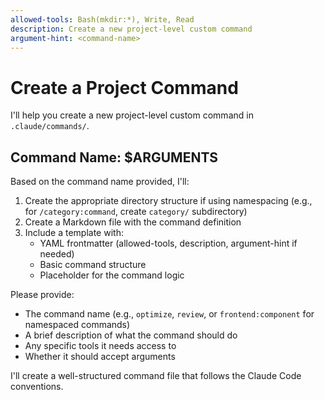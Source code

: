 ```yaml
---
allowed-tools: Bash(mkdir:*), Write, Read
description: Create a new project-level custom command
argument-hint: <command-name>
---
```


# Create a Project Command

I'll help you create a new project-level custom command in `.claude/commands/`.

## Command Name: $ARGUMENTS

Based on the command name provided, I'll:

1. Create the appropriate directory structure if using namespacing (e.g., for `/category:command`, create `category/` subdirectory)
2. Create a Markdown file with the command definition
3. Include a template with:
   - YAML frontmatter (allowed-tools, description, argument-hint if needed)
   - Basic command structure
   - Placeholder for the command logic

Please provide:
- The command name (e.g., `optimize`, `review`, or `frontend:component` for namespaced commands)
- A brief description of what the command should do
- Any specific tools it needs access to
- Whether it should accept arguments

I'll create a well-structured command file that follows the Claude Code conventions.